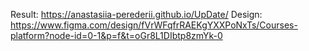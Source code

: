 Result: https://anastasiia-perederii.github.io/UpDate/ 
Design: https://www.figma.com/design/fVrWFqfrRAEKgYXXPoNxTs/Courses-platform?node-id=0-1&p=f&t=oGr8L1DIbtp8zmYk-0
